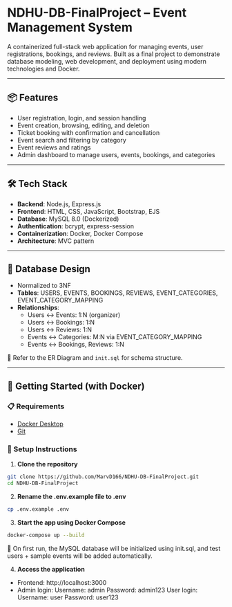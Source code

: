# NDHU-DB-FinalProject – Event Management System

A containerized full-stack web application for managing events, user registrations, bookings, and reviews. Built as a final project to demonstrate database modeling, web development, and deployment using modern technologies and Docker.

---

## 📦 Features

- User registration, login, and session handling
- Event creation, browsing, editing, and deletion
- Ticket booking with confirmation and cancellation
- Event search and filtering by category
- Event reviews and ratings
- Admin dashboard to manage users, events, bookings, and categories

---

## 🛠 Tech Stack

- **Backend**: Node.js, Express.js
- **Frontend**: HTML, CSS, JavaScript, Bootstrap, EJS
- **Database**: MySQL 8.0 (Dockerized)
- **Authentication**: bcrypt, express-session
- **Containerization**: Docker, Docker Compose
- **Architecture**: MVC pattern

---

## 🧱 Database Design

- Normalized to 3NF
- **Tables**: USERS, EVENTS, BOOKINGS, REVIEWS, EVENT_CATEGORIES, EVENT_CATEGORY_MAPPING
- **Relationships**:
  - Users ↔ Events: 1:N (organizer)
  - Users ↔ Bookings: 1:N
  - Users ↔ Reviews: 1:N
  - Events ↔ Categories: M:N via EVENT_CATEGORY_MAPPING
  - Events ↔ Bookings, Reviews: 1:N

📎 Refer to the ER Diagram and `init.sql` for schema structure.

---

## 🚀 Getting Started (with Docker)

### 📋 Requirements

- [Docker Desktop](https://www.docker.com/products/docker-desktop)
- [Git](https://git-scm.com/)

### 🔧 Setup Instructions

1. **Clone the repository**

```bash
git clone https://github.com/MarvD166/NDHU-DB-FinalProject.git
cd NDHU-DB-FinalProject
```

2. **Rename the .env.example file to .env** 
```bash
cp .env.example .env
```

3. **Start the app using Docker Compose**
```bash
docker-compose up --build
````
📌 On first run, the MySQL database will be initialized using init.sql, and test users + sample events will be added automatically.

4. **Access the application**
- Frontend: http://localhost:3000
- Admin login:
Username: admin
Password: admin123
User login:
Username: user
Password: user123
